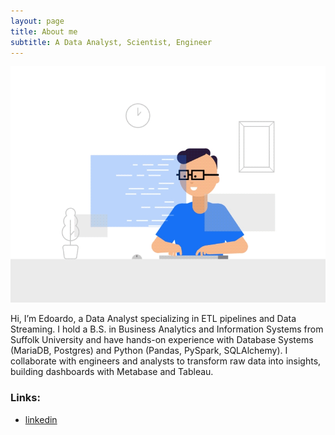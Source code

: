 ```yaml
---
layout: page
title: About me
subtitle: A Data Analyst, Scientist, Engineer
---
```


![Crepe](/assets/img/3.gif)

Hi, I’m Edoardo, a Data Analyst specializing in ETL pipelines and Data Streaming. I hold a B.S. in Business Analytics and Information Systems from Suffolk University and have hands-on experience with Database Systems (MariaDB, Postgres) and Python (Pandas, PySpark, SQLAlchemy). I collaborate with engineers and analysts to transform raw data into insights, building dashboards with Metabase and Tableau.

### Links:

- [linkedin](https://en.wikipedia.org/wiki/The_Princess_Bride_%28film%29)
